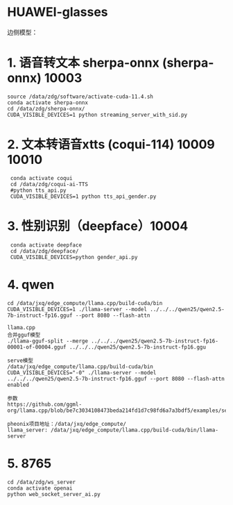 # HUAWEI-glasses
边侧模型：

# 1. 语音转文本 sherpa-onnx (sherpa-onnx) 10003

```shell
source /data/zdg/software/activate-cuda-11.4.sh
conda activate sherpa-onnx
cd /data/zdg/sherpa-onnx/
CUDA_VISIBLE_DEVICES=1 python streaming_server_with_sid.py
```



# 2.  文本转语音xtts (coqui-114) 10009 10010

```shell
 conda activate coqui
 cd /data/zdg/coqui-ai-TTS
 #python tts_api.py
 CUDA_VISIBLE_DEVICES=1 python tts_api_gender.py
```



# 3. 性别识别（deepface）10004

```shell
 conda activate deepface
 cd /data/zdg/deepface/
 CUDA_VISIBLE_DEVICES=python gender_api.py
```



# 4. qwen 

```shell
cd /data/jxq/edge_compute/llama.cpp/build-cuda/bin
CUDA_VISIBLE_DEVICES=1 ./llama-server --model ../../../qwen25/qwen2.5-7b-instruct-fp16.gguf --port 8080 --flash-attn
```

```shell
llama.cpp
合并gguf模型
./llama-gguf-split --merge ../../../qwen25/qwen2.5-7b-instruct-fp16-00001-of-00004.gguf ../../../qwen25/qwen2.5-7b-instruct-fp16.ggu

serve模型
/data/jxq/edge_compute/llama.cpp/build-cuda/bin
CUDA_VISIBLE_DEVICES="-0" ./llama-server --model ../../../qwen25/qwen2.5-7b-instruct-fp16.gguf --port 8080 --flash-attn enabled

参数
https://github.com/ggml-org/llama.cpp/blob/be7c3034108473beda214fd1d7c98fd6a7a3bdf5/examples/server/README.md

pheonix项目地址：/data/jxq/edge_compute/
llama_server: /data/jxq/edge_compute/llama.cpp/build-cuda/bin/llama-server
```

# 5. 8765

```shell
cd /data/zdg/ws_server
conda activate openai
python web_socket_server_ai.py
```


